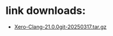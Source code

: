 # link downloads:
* <a href=https://github.com/XeroMz69/Clang/releases/download/Xero-Clang-21.0.0git-20250317/Xero-Clang-21.0.0git-20250317.tar.gz>Xero-Clang-21.0.0git-20250317.tar.gz</a>
